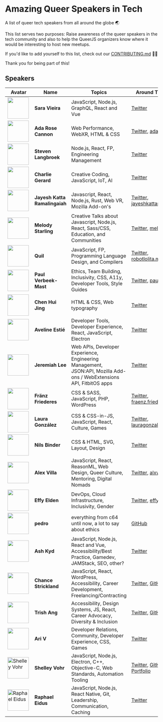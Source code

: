 # Amazing Queer Speakers in Tech

A list of queer tech speakers from all around the globe :earth_asia:

This list serves two purposes: Raise awareness of the queer speakers in the tech community and also to help the QueerJS organizers know where it would be interesting to host new meetups.

If you'd like to add yourself to this list, check out our [CONTRIBUTING.md](CONTRIBUTING.md) :man_cartwheeling:

Thank you for being part of this!

## Speakers

| Avatar | Name | Topics | Around The Web | Location |
| ------------- | ------------- | ------------- | ------------- | ------------- |
| <img src="https://twitter.com/nikkitaFTW/profile_image?size=original" height="70px" width="70px" align="left" alt="" />  | **Sara Vieira**  | JavaScript, Node.js, GraphQL, React and Vue | [Twitter](https://twitter.com/nikkitaftw) | Berlin, Germany |
| <img src="https://twitter.com/Lady_Ada_King/profile_image?size=original" height="70px" width="70px" align="left" alt="" />  | **Ada Rose Cannon**  | Web Performance, WebXR, HTML & CSS | [Twitter](https://twitter.com/lady_ada_king), [ada.is](https://ada.is) | London, UK |
| <img src="https://pbs.twimg.com/profile_images/857671079636217857/ICFEvex-_400x400.jpg" height="70px" width="70px" align="left" alt="" />  | **Steven Langbroek** |Node.js, React, FP, Engineering Management | [Twitter](https://twitter.com/stevendotjs) | Berlin, Germany |
| <img src="https://pbs.twimg.com/profile_images/440808125721870336/34QLtMdA_400x400.jpeg" height="70px" width="70px" align="left" alt="" /> | **Charlie Gerard** | Creative Coding, JavaScript, IoT, AI | [Twitter](https://twitter.com/devdevcharlie) | Sydney, Australia |
| <img src="https://jayeshkattar.github.io/images/photo.png" height="70px" width="70px" align="left" alt="" /> | **Jayesh Katta Ramalingaiah** | Javascript, React, Node.js, Rust, Web VR, Mozilla Add-on's | [Twitter](https://twitter.com/jayeshkattar), [jayeshkattar.github.io](https://jayeshkattar.github.io/) | Bengaluru, India |
| <img src="https://cdn.glitch.com/2d246102-8341-4166-a220-b39d607c9218%2Fsquiddo2.png?v=1562948168400" height="70px" width="70px" align="left" alt="" /> | **Melody Starling** | Creative Talks about Javascript, Node.js, React, Sass/CSS, Education, and Communities | [Twitter](https://twitter.com/pixelyunicorn), [melody.dev](https://melody.dev/) | Philadelphia & NYC, USA |
| <img src="https://pbs.twimg.com/profile_images/1136377275551629312/Z-9Lx8-x_400x400.png" height="70px" width="70px" align="left" alt="" /> | **Quil** | JavaScript, FP, Programming Language Design, and Compilers | [Twitter](https://twitter.com/robotlolita), [robotlolita.me](https://robotlolita.me/) | Stockholm, Sweden |
| <img src="https://twitter.com/paul_v_m/profile_image?size=original" height="70px" width="70px" align="left" alt="" /> | **Paul Verbeek-Mast** | Ethics, Team Building, Inclusivity, CSS, A11y, Developer Tools, Style Guides | [Twitter](https://twitter.com/paul_v_m), [paulvm.com](https://paulvm.com/) | Amsterdam, The Netherlands |
| <img src="https://pbs.twimg.com/profile_images/1138414735500595200/MfOU2-0K_400x400.png" height="70px" width="70px" align="left" alt="" /> | **Chen Hui Jing** | HTML & CSS, Web typography | [Twitter](https://twitter.com/hj_chen) | Singapore |
| <img src="https://twitter.com/avilene_/profile_image?size=original" height="70px" width="70px" align="left" alt="" /> | **Aveline Estié** | Developer Tools, Developer Experience, React, JavaScript, Electron | [Twitter](https://twitter.com/avilene_) | Stockholm, Sweden |
| <img src="https://twitter.com/JeremiahLee/profile_image?size=original" height="70px" width="70px" align="left" alt="" /> | **Jeremiah Lee** | Web APIs, Developer Experience, Engineering Management, JSON:API, Mozilla Add-ons / WebExtensions API, FitbitOS apps | [Twitter](https://twitter.com/JeremiahLee) | Stockholm, Sweden |
| <img src="https://twitter.com/ffraenz/profile_image?size=original" height="70px" width="70px" align="left" alt="" /> | **Fränz Friederes** | CSS & SASS, JavaScript, PHP, WordPress | [Twitter](https://twitter.com/ffraenz), [fraenz.frieder.es](https://fraenz.frieder.es/) | Berlin, Germany & Luxembourg |
| <img src="https://pbs.twimg.com/profile_images/1153994604166991873/Etqs6b5e_400x400.jpg" height="70px" width="70px" align="left" alt="" /> | **Laura González** | CSS & CSS-in-JS, JavaScript, React, Culture, Games | [Twitter](https://twitter.com/freezydorito), [lauragonzalez.cc](https://lauragonzalez.cc/) | London, UK |
| <img src="https://twitter.com/supremebeing09/profile_image?size=original" height="70px" width="70px" align="left" alt="" /> | **Nils Binder** | CSS & HTML, SVG, Layout, Design | [Twitter](https://twitter.com/supremebeing09) | Bochum, Germany |
| <img src="https://pbs.twimg.com/profile_images/1153973985559887873/yqBnG2e4_400x400.jpg" height="70px" width="70px" align="left" alt="" /> | **Alex Villa** | JavaScript, React, ReasonML, Web Design, Queer Culture, Mentoring, Digital Nomads | [Twitter](https://twitter.com/AlxSavage), [alxvilla.me](https://alxvilla.me/) | Mexico City, San Francisco, Berlin |
| <img src="https://pbs.twimg.com/profile_images/1154307358106873856/ySyEjgac_400x400.jpg" height="70px" width="70px" align="left" alt="" /> | **Effy Elden** | DevOps, Cloud Infrastructure, Inclusivity, Gender | [Twitter](https://twitter.com/ineffyble), [effy.is](https://effy.is/) | Melbourne, Australia |
| <img src="https://pbs.twimg.com/media/D59k2LCXsAIW9zX?format=jpg&name=4096x4096" height="70px" width="70px" align="left" alt="" /> | **pedro** | everything from c64 until now, a lot to say about ethics | [GitHub](https://github.com/rj76/) | The Hague, The Netherlands |
| <img src="https://www.gravatar.com/avatar/24073d0e70921eda1a2ae25e2cceb057?s=500" height="70px" width="70px" align="left" alt="" /> | **Ash Kyd** | JavaScript, Node.js, React and Vue, Accessibility/Best Practice, Gamedev, JAMStack, SEO, other? | [Twitter](https://twitter.com/ashkyd) | Amsterdam, Netherlands |
| <img src="https://avatars3.githubusercontent.com/u/3082153?s=96&v=4" height="70px" width="70px" align="left" alt="" /> | **Chance Strickland** | JavaScript, React, WordPress, Accessibility, Career Development, Freelancing/Contracting | [Twitter](https://twitter.com/chancethedev), [GitHub](https://github.com/chancestrickland) | San Diego, CA |
| <img src="https://pbs.twimg.com/profile_images/1110623843939287041/QmYROzLl_400x400.png" height="70px" width="70px" align="left" alt="" /> | **Trish Ang** | Accessibility, Design Systems, JS, React, Career Advocacy, Diversity & Inclusion | [Twitter](https://twitter.com/feesh), [GitHub](https://github.com/feesh) | Oakland, CA |
| <img src="https://twitter.com/AriVanider/profile_image?size=original" height="70px" width="70px" align="left" alt="" /> | **Ari V** | Developer Relations, Community, Developer Experience, CSS, Games | [Twitter](https://twitter.com/AriVanider) | Stockholm, Sweden |
| <img src="https://github.com/codebytere.png" height="70px" width="70px" align="left" alt="Shelley Vohr" /> | **Shelley Vohr** | JavaScript, Node.js, Electron, C++, Objective-C, Web Standards, Automation Tooling | [Twitter](https://twitter.com/codebytere), [GitHub](https://github.com/codebytere), [Portfolio](http://codebyte.re) | San Francisco, California |
| <img src="https://pbs.twimg.com/profile_images/1068420838553202688/vsWveHoy_400x400.jpg" height="70px" width="70px" align="left" alt="Raphael Eidus" /> | **Raphael Eidus** | JavaScript, Node.js, React Native, Git, Leadership, Communication, Caching | [Twitter](https://twitter.com/raphaelcodes) | New York, NY |
